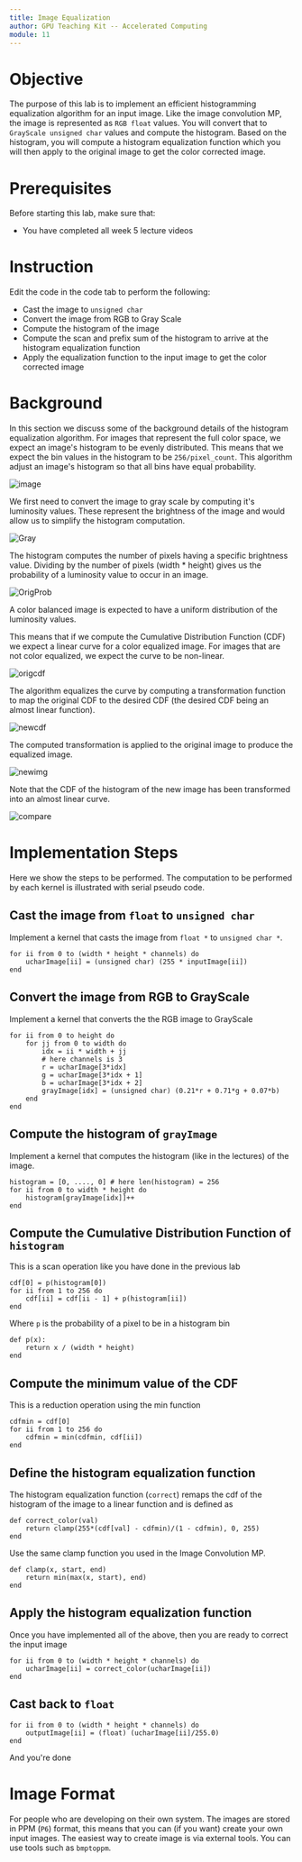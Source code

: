 ```yaml
---
title: Image Equalization
author: GPU Teaching Kit -- Accelerated Computing
module: 11
---
```


# Objective
The purpose of this lab is to implement an efficient histogramming equalization     algorithm for an input image. Like the image convolution MP, the image is represented as `RGB float` values. You will convert that to `GrayScale unsigned char` values and compute the histogram. Based on the histogram, you will compute a histogram equalization function which you will     then apply to the original image to get the color corrected image.

# Prerequisites
Before starting this lab, make sure that:
- You have completed all week 5 lecture videos

# Instruction
Edit the code in the code tab to perform the following:
- Cast the image to `unsigned char`
- Convert the image from RGB to Gray Scale
- Compute the histogram of the image
- Compute the scan and prefix sum of the histogram to arrive at the histogram equalization function
- Apply the equalization function to the input image to get the color corrected image

# Background
In this section we discuss some of the background details of the histogram equalization algorithm. For images that represent the full color space, we expect an image's histogram to be evenly distributed. This means that we expect the bin values in the histogram to be `256/pixel_count`. This algorithm adjust an image's histogram so that all bins have equal probability.

![image](/mp/11/imgs/image.png "thumbnail")

We first need to convert the image to gray scale by computing it's luminosity values. These represent the brightness of the image and would allow us to simplify the histogram computation.

![Gray](/mp/11/imgs/gray.png "thumbnail")

The histogram computes the number of pixels having a specific brightness value. Dividing by the number of pixels (width * height) gives us the probability of a luminosity value to occur in an image.

![OrigProb](/mp/11/imgs/orig_prob.png "thumbnail")

A color balanced image is expected to have a uniform distribution of the luminosity values.

This means that if we compute the Cumulative Distribution Function (CDF) we expect a linear curve for a color equalized image. For images that are not color equalized, we expect the curve to be non-linear.

![origcdf](/mp/11/imgs/orig_cdf.png "thumbnail")

The algorithm equalizes the curve by computing a transformation function to map the original CDF to the desired CDF (the desired CDF being an almost linear function).

![newcdf](/mp/11/imgs/new_cdf.png "thumbnail")

The computed transformation is applied to the original image to produce the equalized image.

![newimg](/mp/11/imgs/new_img.png "thumbnail")

Note that the CDF of the histogram of the new image has been transformed into an almost     linear curve.

![compare](/mp/11/imgs/compare.png "thumbnail")

# Implementation Steps
Here we show the steps to be performed. The computation to be performed by each kernel is illustrated with serial pseudo code.

## Cast the image from `float` to `unsigned char`
Implement a kernel that casts the image from `float *` to `unsigned char *`.

```
for ii from 0 to (width * height * channels) do
    ucharImage[ii] = (unsigned char) (255 * inputImage[ii])
end
```

## Convert the image from RGB to GrayScale
Implement a kernel that converts the the RGB image to GrayScale

```
for ii from 0 to height do
    for jj from 0 to width do
        idx = ii * width + jj
        # here channels is 3
        r = ucharImage[3*idx]
        g = ucharImage[3*idx + 1]
        b = ucharImage[3*idx + 2]
        grayImage[idx] = (unsigned char) (0.21*r + 0.71*g + 0.07*b)
    end
end
```

## Compute the histogram of `grayImage`
Implement a kernel that computes the histogram (like in the lectures) of the image.

```
histogram = [0, ...., 0] # here len(histogram) = 256
for ii from 0 to width * height do
    histogram[grayImage[idx]]++
end
```

## Compute the Cumulative Distribution Function of `histogram`
This is a scan operation like you have done in the previous lab

```
cdf[0] = p(histogram[0])
for ii from 1 to 256 do
    cdf[ii] = cdf[ii - 1] + p(histogram[ii])
end
```

Where `p` is the probability of a pixel to be in a histogram bin

```
def p(x):
    return x / (width * height)
end
```

## Compute the minimum value of the CDF
This is a reduction operation using the min function

```
cdfmin = cdf[0]
for ii from 1 to 256 do
    cdfmin = min(cdfmin, cdf[ii])
end
```

## Define the histogram equalization function
The histogram equalization function (`correct`) remaps the cdf of the histogram of the image to a linear function and is defined as

```
def correct_color(val)
    return clamp(255*(cdf[val] - cdfmin)/(1 - cdfmin), 0, 255)
end
```

Use the same clamp function you used in the Image Convolution MP.

```
def clamp(x, start, end)
    return min(max(x, start), end)
end
```

## Apply the histogram equalization function
Once you have implemented all of the above, then you     are ready to correct the input image

```
for ii from 0 to (width * height * channels) do
    ucharImage[ii] = correct_color(ucharImage[ii])
end
```

## Cast back to `float`

```
for ii from 0 to (width * height * channels) do
    outputImage[ii] = (float) (ucharImage[ii]/255.0)
end
```

And you're done

# Image Format
For people who are developing on their own system. The images are stored in PPM (`P6`) format, this means that you can (if you want) create your own input images. The easiest way to create image is via external tools. You can use tools such as `bmptoppm`.
